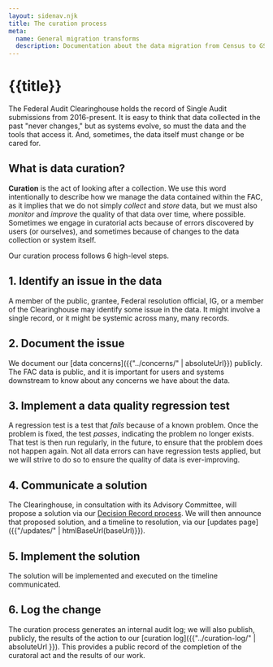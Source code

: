 ```yaml
---
layout: sidenav.njk
title: The curation process
meta:
  name: General migration transforms
  description: Documentation about the data migration from Census to GSA.
---
```


# {{title}}

The Federal Audit Clearinghouse holds the record of Single Audit submissions from 2016-present. It is easy to think that data collected in the past "never changes," but as systems evolve, so must the data and the tools that access it. And, sometimes, the data itself must change or be cared for. 

## What is data curation?

**Curation** is the act of looking after a collection. We use this word intentionally to describe how we manage the data contained within the FAC, as it implies that we do not simply *collect* and *store* data, but we must also *monitor* and *improve* the quality of that data over time, where possible. Sometimes we engage in curatorial acts because of errors discovered by users (or ourselves), and sometimes because of changes to the data collection or system itself.


Our curation process follows 6 high-level steps.

## 1. Identify an issue in the data 

A member of the public, grantee, Federal resolution official, IG, or a member of the Clearinghouse may identify some issue in the data. It might involve a single record, or it might be systemic across many, many records.

## 2. Document the issue 

We document our [data concerns]({{"../concerns/" | absoluteUrl}}) publicly. The FAC data is public, and it is important for users and systems downstream to know about any concerns we have about the data.

## 3. Implement a data quality regression test 

A regression test is a test that *fails* because of a known problem. Once the problem is fixed, the test *passes*, indicating the problem no longer exists. That test is then run regularly, in the future, to ensure that the problem does not happen again. Not all data errors can have regression tests applied, but we will strive to do so to ensure the quality of data is ever-improving.

## 4. Communicate a solution 

The Clearinghouse, in consultation with its Advisory Committee, will propose a solution via our [Decision Record process](https://github.com/GSA-TTS/FAC/blob/main/docs/architecture/decisions/0001-record-architecture-decisions.md). We will then announce that proposed solution, and a timeline to resolution, via our [updates page]({{"/updates/" | htmlBaseUrl(baseUrl)}}).

## 5. Implement the solution 

The solution will be implemented and executed on the timeline communicated.

## 6. Log the change

The curation process generates an internal audit log; we will also publish, publicly, the results of the action to our [curation log]({{"../curation-log/" | absoluteUrl }}). This provides a public record of the completion of the curatoral act and the results of our work.


